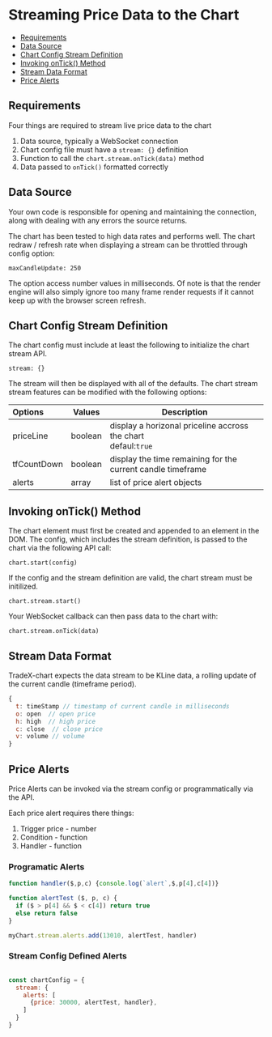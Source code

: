 # Streaming Price Data to the Chart

* [Requirements](#requirements)
* [Data Source](#data-source)
* [Chart Config Stream Definition](#chart-config-stream-definition)
* [Invoking onTick() Method](#invoking-ontick-method)
* [Stream Data Format](#stream-data-format)
* [Price Alerts](#price-alerts)

## Requirements

Four things are required to stream live price data to the chart

1. Data source, typically a WebSocket connection
2. Chart config file must have a ``stream: {}`` definition
3. Function to call the ``chart.stream.onTick(data)`` method
4. Data passed to ``onTick()`` formatted correctly

## Data Source

Your own code is responsible for opening and maintaining the connection, along with dealing with any errors the source returns.

The chart has been tested to high data rates and performs well. The chart redraw / refresh rate when displaying a stream can be throttled through config option:

``maxCandleUpdate: 250``

The option access number values in milliseconds. Of note is that the render engine will also simply ignore too many frame render requests if it cannot keep up with the browser screen refresh.

## Chart Config Stream Definition

The chart config must include at least the following to initialize the chart stream API.

``stream: {}``

The stream will then be displayed with all of the defaults. The chart stream stream features can be modified with the following options:


| Options     | Values  | Description                                                          |
| :------------ | --------- | ---------------------------------------------------------------------- |
| priceLine   | boolean | display a horizonal priceline accross the chart<br />defaul:``true`` |
| tfCountDown | boolean | display the time remaining for the current candle timeframe          |
| alerts      | array   | list of price alert objects                                          |

## Invoking onTick() Method

The chart element must first be created and appended to an element in the DOM. The config, which includes the stream definition, is passed to the chart via the following API call:

``chart.start(config)``

If the config and the stream definition are valid, the chart stream must be initilized.

``chart.stream.start()``

Your WebSocket callback can then pass data to the chart with:

``chart.stream.onTick(data)``

## Stream Data Format

TradeX-chart expects the data stream to be KLine data, a rolling update of the current candle (timeframe period).

```javascript
{
  t: timeStamp // timestamp of current candle in milliseconds
  o: open  // open price
  h: high  // high price
  c: close  // close price
  v: volume // volume
}
```

## Price Alerts

Price Alerts can be invoked via the stream config or programmatically via the API.

Each price alert requires there things:

1. Trigger price - number
2. Condition - function
3. Handler - function

### Programatic Alerts

```javascript
function handler($,p,c) {console.log(`alert`,$,p[4],c[4])} 

function alertTest ($, p, c) {
  if ($ > p[4] && $ < c[4]) return true
  else return false
}

myChart.stream.alerts.add(13010, alertTest, handler)
```

### Stream Config Defined Alerts

```javascript

const chartConfig = {
  stream: {
    alerts: [
      {price: 30000, alertTest, handler},
    ]
  }
}

```
